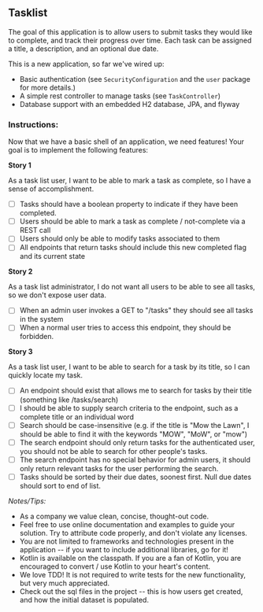 ## Tasklist
The goal of this application is to allow users to submit tasks they would like to complete, and track their progress over time.
Each task can be assigned a title, a description, and an optional due date.

This is a new application, so far we've wired up:
- Basic authentication (see `SecurityConfiguration` and the `user` package for more details.)
- A simple rest controller to manage tasks (see `TaskController`)
- Database support with an embedded H2 database, JPA, and flyway

### Instructions:

Now that we have a basic shell of an application, we need features! Your goal is to implement the following features:

**Story 1**

As a task list user, I want to be able to mark a task as complete, so I have a sense of accomplishment.
 - [ ] Tasks should have a boolean property to indicate if they have been completed.
 - [ ] Users should be able to mark a task as complete / not-complete via a REST call
 - [ ] Users should only be able to modify tasks associated to them
 - [ ] All endpoints that return tasks should include this new completed flag and its current state

**Story 2**

As a task list administrator, I do not want all users to be able to see all tasks, so we don't expose user data. 
 - [ ] When an admin user invokes a GET to "/tasks" they should see all tasks in the system 
 - [ ] When a normal user tries to access this endpoint, they should be forbidden.
 
**Story 3**

As a task list user, I want to be able to search for a task by its title, so I can quickly locate my task.
 - [ ] An endpoint should exist that allows me to search for tasks by their title (something like /tasks/search)
 - [ ] I should be able to supply search criteria to the endpoint, such as a complete title or an individual word
 - [ ] Search should be case-insensitive (e.g. if the title is "Mow the Lawn", I should be able to find it with the keywords "MOW", "MoW", or "mow")
 - [ ] The search endpoint should only return tasks for the authenticated user, you should not be able to search for other people's tasks.
 - [ ] The search endpoint has no special behavior for admin users, it should only return relevant tasks for the user performing the search.
 - [ ] Tasks should be sorted by their due dates, soonest first. Null due dates should sort to end of list.
 
*Notes/Tips:* 
- As a company we value clean, concise, thought-out code. 
- Feel free to use online documentation and examples to guide your solution. Try to attribute code properly, and don't violate any licenses. 
- You are not limited to frameworks and technologies present in the application -- if you want to include additional libraries, go for it!
- Kotlin is available on the classpath. If you are a fan of Kotlin, you are encouraged to convert / use Kotlin to your heart's content.
- We love TDD! It is not required to write tests for the new functionality, but very much appreciated.
- Check out the sql files in the project -- this is how users get created, and how the initial dataset is populated.
